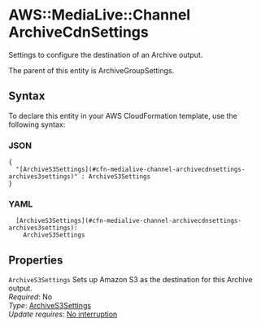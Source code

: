 # AWS::MediaLive::Channel ArchiveCdnSettings<a name="aws-properties-medialive-channel-archivecdnsettings"></a>

Settings to configure the destination of an Archive output\.

The parent of this entity is ArchiveGroupSettings\.

## Syntax<a name="aws-properties-medialive-channel-archivecdnsettings-syntax"></a>

To declare this entity in your AWS CloudFormation template, use the following syntax:

### JSON<a name="aws-properties-medialive-channel-archivecdnsettings-syntax.json"></a>

```
{
  "[ArchiveS3Settings](#cfn-medialive-channel-archivecdnsettings-archives3settings)" : ArchiveS3Settings
}
```

### YAML<a name="aws-properties-medialive-channel-archivecdnsettings-syntax.yaml"></a>

```
  [ArchiveS3Settings](#cfn-medialive-channel-archivecdnsettings-archives3settings):
    ArchiveS3Settings
```

## Properties<a name="aws-properties-medialive-channel-archivecdnsettings-properties"></a>

`ArchiveS3Settings` <a name="cfn-medialive-channel-archivecdnsettings-archives3settings"></a>
Sets up Amazon S3 as the destination for this Archive output\.  
_Required_: No  
_Type_: [ArchiveS3Settings](aws-properties-medialive-channel-archives3settings.md)  
_Update requires_: [No interruption](https://docs.aws.amazon.com/AWSCloudFormation/latest/UserGuide/using-cfn-updating-stacks-update-behaviors.html#update-no-interrupt)
